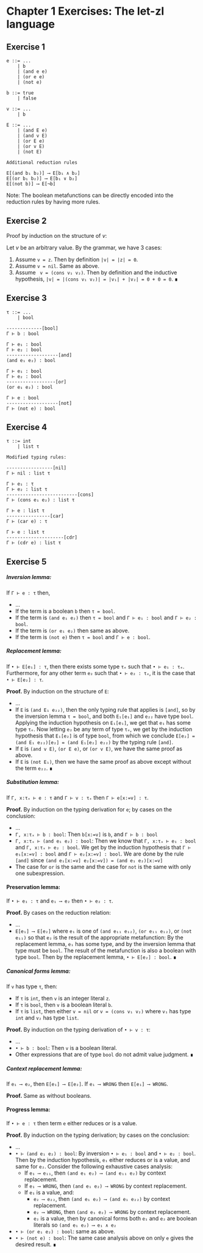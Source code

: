 # Chapter 1 Exercises: The let-zl language

## Exercise 1
```
e ::= ...
    | b
    | (and e e)
    | (or e e)
    | (not e)

b ::= true
    | false

v ::= ...
    | b

E ::= ...
    | (and E e)
    | (and v E)
    | (or E e)
    | (or v E)
    | (not E)

Additional reduction rules

E[(and b₁ b₂)] ⟶ E[b₁ ∧ b₂]
E[(or b₁ b₂)] ⟶ E[b₁ ∨ b₂]
E[(not b)] ⟶ E[¬b]
```
Note: The boolean metafunctions can be directly encoded into the reduction rules by having more rules.
## Exercise 2
Proof by induction on the structure of _v_:

Let _v_ be an arbitrary value. By the grammar, we have 3 cases:
1. Assume `v = z`. Then by definition `|v| = |z| = 0`.
2. Assume `v = nil`. Same as above.
3. Assume ` v = (cons v₁ v₂)`. Then by definition and the inductive hypothesis, `|v| = |(cons v₁ v₂)| = |v₁| + |v₂| = 0 + 0 = 0`. ∎

## Exercise 3
```
τ ::= ...
    | bool

-------------[bool]
Γ ⊢ b : bool

Γ ⊢ e₁ : bool
Γ ⊢ e₂ : bool
-------------------[and]
(and e₁ e₂) : bool

Γ ⊢ e₁ : bool
Γ ⊢ e₂ : bool
------------------[or]
(or e₁ e₂) : bool

Γ ⊢ e : bool
-------------------[not]
Γ ⊢ (not e) : bool
```

## Exercise 4
```
τ ::= int
    | list τ

Modified typing rules:

-----------------[nil]
Γ ⊢ nil : list τ

Γ ⊢ e₁ : τ
Γ ⊢ e₂ : list τ
--------------------------[cons]
Γ ⊢ (cons e₁ e₂) : list τ

Γ ⊢ e : list τ
----------------[car]
Γ ⊢ (car e) : τ

Γ ⊢ e : list τ
---------------------[cdr]
Γ ⊢ (cdr e) : list τ
```

## Exercise 5
##### Inversion lemma:

If `Γ ⊢ e : τ` then,
* ...
* If the term is a boolean `b` then `τ = bool`.
* If the term is `(and e₁ e₂)` then `τ = bool` and `Γ ⊢ e₁ : bool` and `Γ ⊢ e₂ : bool`.
* If the term is `(or e₁ e₂)` then same as above.
* If the term is `(not e)` then `τ = bool` and `Γ ⊢ e : bool`.

##### Replacement lemma:

If `• ⊢ E[e₁] : τ`, then there exists some type `τₑ` such that `• ⊢ e₁ : τₑ`. Furthermore, for any other term `e₂` such that `• ⊢ e₂ : τₑ`, it is the case that `• ⊢ E[e₂] : τ`.

**Proof.** By induction on the structure of `E`:
* ...
* If `E` is `(and E₁ e₂₂)`, then the only typing rule that applies is `[and]`, so by the inversion lemma `τ = bool`, and both `E₁[e₁]` and `e₂₂` have type `bool`. Applying the induction hypothesis on `E₁[e₁]`, we get that `e₁` has some type `τₑ`. Now letting `e₂` be any term of type `τₑ`, we get by the induction hypothesis that `E₁[e₂]` is of type `bool`, from which we conclude `E[e₂] = (and E₁ e₂₂)[e₂] = (and E₁[e₂] e₂₂)` by the typing rule `[and]`.
* If `E` is `(and v E)`, `(or E e)`, or `(or v E)`, we have the same proof as above.
* If `E` is `(not E₁)`, then we have the same proof as above except without the term `e₂₂`. ∎

##### Substitution lemma:
If `Γ, x:τₓ ⊢ e : τ` and `Γ ⊢ v : τₓ` then `Γ ⊢ e[x:=v] : τ`.

**Proof.** By induction on the typing derivation for `e`; by cases on the conclusion:
* ...
* `Γ, x:τₓ ⊢ b : bool`: Then `b[x:=v]` is `b`, and `Γ ⊢ b : bool`
* `Γ, x:τₓ ⊢ (and e₁ e₂) : bool`: Then we know that `Γ, x:τₓ ⊢ e₁ : bool` and `Γ, x:τₓ ⊢ e₂ : bool`. We get by the induction hypothesis that `Γ ⊢ e₁[x:=v] : bool` and `Γ ⊢ e₂[x:=v] : bool`. We are done by the rule `[and]` since `(and e₁[x:=v] e₂[x:=v]) = (and e₁ e₂)[x:=v]`
* The case for `or` is the same and the case for `not` is the same with only one subexpression.

#### Preservation lemma:
If `• ⊢ e₁ : τ` and `e₁ ⟶ e₂` then `• ⊢ e₂ : τ`.

**Proof.** By cases on the reduction relation:
* ...
* `E[e₁] ⟶ E[e₂]` where `e₁` is one of `(and e₁₁ e₁₂)`, `(or e₁₁ e₁₂)`, or `(not e₁₁)` so that `e₂` is the result of the appropriate metafunction: By the replacement lemma, `e₁` has some type, and by the inversion lemma that type must be `bool`. The result of the metafunction is also a boolean with type `bool`. Then by the replacement lemma, `• ⊢ E[e₂] : bool`. ∎

##### Canonical forms lemma:
If `v` has type `τ`, then:
* If `τ` is `int`, then `v` is an integer literal `z`.
* If `τ` is `bool`, then `v` is a boolean literal `b`.
* If `τ` is `list`, then either `v = nil` or `v = (cons v₁ v₂)` where `v₁` has type `int` and `v₂` has type `list`.

**Proof.** By induction on the typing derivation of `• ⊢ v : τ`:
* ...
* `• ⊢ b : bool`: Then `v` is a boolean literal.
* Other expressions that are of type `bool` do not admit value judgment. ∎

##### Context replacement lemma:
If `e₁ ⟶ e₂`, then `E[e₁] ⟶ E[e₂]`. If `e₁ ⟶ WRONG` then `E[e₁] ⟶ WRONG`.

**Proof.**
Same as without booleans.

#### Progress lemma:
If `• ⊢ e : τ` then term `e` either reduces or is a value.

**Proof.** By induction on the typing derivation; by cases on the conclusion:
* ...
* `• ⊢ (and e₁ e₂) : bool`: By inversion `• ⊢ e₁ : bool` and `• ⊢ e₂ : bool`. Then by the induction hypothesis, `e₁` either reduces or is a value, and same for `e₂`. Consider the following exhaustive cases analysis:
    * If `e₁ ⟶ e₁₁`, then `(and e₁ e₂) ⟶ (and e₁₁ e₂)` by context replacement.
    * If `e₁ ⟶ WRONG`, then `(and e₁ e₂) ⟶ WRONG` by context replacement.
    * If `e₁` is a value, and:
        * `e₂ ⟶ e₂₂`, then `(and e₁ e₂) ⟶ (and e₁ e₂₂)` by context replacement.
        * `e₂ ⟶ WRONG`, then `(and e₁ e₂) ⟶ WRONG` by context replacement.
        * `e₂` is a value, then by canonical forms both `e₁` and `e₂` are boolean literals so `(and e₁ e₂) ⟶ e₁ ∧ e₂`
* `• ⊢ (or e₁ e₂) : bool`: same as above.
* `• ⊢ (not e) : bool`: The same case analysis above on only `e` gives the desired result. ∎
